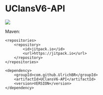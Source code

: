 # UClansV6-API
[![](https://jitpack.io/v/UlrichBR/UClansV6-API.svg)](https://jitpack.io/#UlrichBR/UClansV6-API)

Maven:

<pre><code>&lt;repositories&gt;
    &lt;repository&gt;
        &lt;id&gt;jitpack.io&lt;/id&gt;
        &lt;url&gt;https://jitpack.io&lt;/url&gt;
    &lt;/repository&gt;
&lt;/repositories&gt;

&lt;dependency&gt;
    &lt;groupId&gt;com.github.UlrichBR&lt;/groupId&gt;
    &lt;artifactId&gt;UClansV6-API&lt;/artifactId&gt;
    &lt;version&gt;VERSION&lt;/version&gt;
&lt;/dependency&gt;</code></pre>
